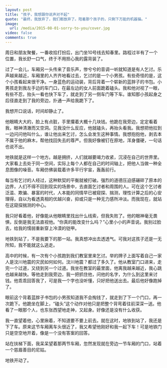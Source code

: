 ```yaml
---
layout: post
title: "孩子，我想跟你说声对不起"
quote: "最终，我放弃了，我们都放弃了。陪着那个孩子的，只剩下万能的机器猫。"
image: 
  url: /media/2015-08-01-sorry-to-you/cover.jpg
video: false
comments: true
---
```


周日和朋友聚餐，一番收拾打扮后，出门坐10号线去知春里。路程过半有了一个位置，我长舒一口气，终于不用担心我的露背装了。 

过了一会儿，车厢另一头传来了音乐声，惨兮兮的音调一听就知道是有人乞讨。乐声越来越近，车厢里的人齐齐地看过去，乞讨的是一个小男孩。有些奇怪的是，这个小孩看起来很干净。一身蓝色的运动装，背后背着一个崭新的蓝胖子的书包。小男孩走到我左手边的车门口，在最左边的女人前面跪着磕头。我和他对视了一眼，有些不忍，抬头一看也快下车了，就走到了另一侧车门等下车。谁知那小孩起身之后径直走到了我的旁边，扑通一声给我跪下了。

我想开口说话，时间却静止了。

他眼睛大大的，脸上有点脏，手里攥着大概十几块钱。他跪在我旁边，定定看着我，眼神清澈而又空洞。见我没什么反应，他就磕头，再抬头看我。我想把他拉到一边问问他叫什么，谁让他出来乞讨，怎么会发生这种事情。我想抱抱他，剥去本不属于他的麻木，帮他找回失去的尊严。但我好像被钉在原地，浑身僵硬，一句话也说不出。

地铁就是这样一个地方。越是拥挤，人们就越要竭力收紧，沉浸在自己的世界里。大家看上去处于同一空间，实际上每个人都在自己的时间轴上，把他人当做一种全息图像的噪音。车厢仿佛装载着许多平行宇宙，轰轰前行。

每当有乞讨的人经过，这种默契的平衡就被打破。强烈的道德压迫感碾碎了原本的边界，人们不得不回到现实的场景中，去直面乞讨者和周围的人。可在这个乞讨者泛滥、欺骗、暴富的时代，人本能的同情早已被窥探、揣测，理性计算之后的心安理得，自以为看透真相的优越兴奋，抑或只是一种无力感所冲淡。而我现在，就站在这窥探揣测的中心。

我只好看着他，好像能从他眼睛里找出什么线索，但我失败了。他的眼神毫无畏惧，反倒是我无法直视他。“你真的能改变什么吗？”心里小小的声音说。我别过脸去，给我的懦弱重新穿上冷漠的铠甲。

地铁到站了，不是我要下的那一站。我真想冲出去透透气。可我对这孩子还是一无所知，我不能就这么逃走。

高中的时候，有一次有个小孩跑到我们教室里来乞讨。举的牌子上面写着自己一家人是汶川地震的灾民如何如何。汶川地震？都过了多久了。他从教室门口进来，走完一个过道，又绕到另一个过道。我坐在教室的最里面，他离我越来越近，我心跳也越来越快。等他走到我旁边，我一把抓住他，问他的名字，为什么到这里来讨钱。他乖乖回答我了，可是我一个字也没听懂，只好把他送出去。最后他好像跑掉了。

眼前这个背着蓝胖子书包的小男孩知道我不会掏钱了，就走到了下一个门口，再一次跪下。他跪坐在脚上，“磕头”这个动作对他只是把整个背弯着往前深深一送。他看了一眼那个人，也东张西望地走神，又起身。好像还是没有什么收获。

我一直望着他，心里揪着，不知道要不要上前去。就在这时，地铁到站了，我还是下了车。原来这节车厢离车头很近了，我又希望他刚好和我一起下车！可是地铁门只是空空地开着，像是一个没有答案的回答。

站在扶梯下面，我呆呆望着那两节车厢，忽然发现就在旁边一节车厢的门口，站着一个慈眉善目的尼姑。

地铁开动了。




